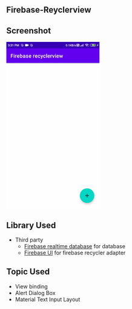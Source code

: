 ## Firebase-Reyclerview

## Screenshot
<img src="https://raw.githubusercontent.com/aman043358sagar/Firebase-Reyclerview/master/Gif/firebase%20recyclerview.gif" width="246" height="438">


## Library Used
* Third party
  * [Firebase realtime database][1] for database
  * [Firebase UI][2] for firebase recycler adapter
  
## Topic Used
 * View binding
 * Alert Dialog Box
 * Material Text Input Layout

[1]:  https://firebase.google.com/docs/database/android/start
[2]:  https://github.com/firebase/FirebaseUI-Android
